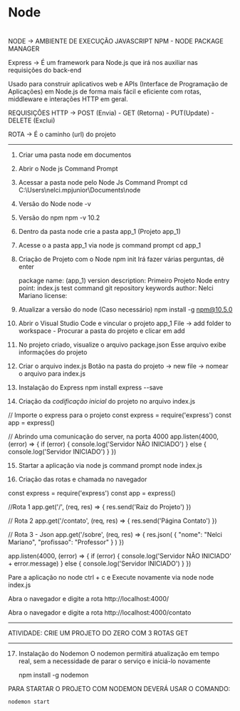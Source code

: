 # Node
#
NODE -> AMBIENTE DE EXECUÇÃO JAVASCRIPT
NPM - NODE PACKAGE MANAGER

Express -> É um framework para Node.js que irá nos auxiliar nas requisições do back-end
 
Usado para construir aplicativos web e APIs (Interface de Programação de Aplicações) em Node.js de forma mais fácil e eficiente com rotas, middleware e interações HTTP em geral.

REQUISIÇÕES HTTP -> POST (Envia) - GET (Retorna) - PUT(Update) - DELETE (Exclui) 

ROTA -> É o caminho (url) do projeto

--------------------------------------------------

1. Criar uma pasta node em documentos

2. Abrir o Node js Command Prompt

3. Acessar a pasta node pelo Node Js Command Prompt
	cd C:\Users\nelci.mpjunior\Documents\node

4. Versão do Node
	node -v 

5. Versão do npm
	npm -v
	10.2

6. Dentro da pasta node crie a pasta app_1 (Projeto app_1)

7. Acesse o a pasta app_1 via node js command prompt
	cd app_1

8. Criação de Projeto com o Node
	npm init
Irá fazer várias perguntas, dê enter

	package name: (app_1)
	version
	description: Primeiro Projeto Node
	entry point: index.js
	test command
	git repository
	keywords
	author: Nelci Mariano
	license:

9. Atualizar a versão do node (Caso necessário)
	npm install -g npm@10.5.0

10. Abrir o Visual Studio Code e vincular o projeto app_1
	File -> add folder to workspace - Procurar a pasta do projeto e clicar em add

11. No projeto criado, visualize o arquivo package.json
	Esse arquivo exibe informações do projeto

12. Criar o arquivo index.js
	Botão na pasta do projeto -> new file -> nomear o arquivo para index.js

13. Instalação do Express
	npm install express --save

14. Criação da *codificação inicial* do projeto no arquivo index.js

// Importe o express para o projeto
const express = require('express')
const app = express()

// Abrindo uma comunicação do server, na porta 4000
app.listen(4000, (error) => {
    if (error) {
        console.log('Servidor NÃO INICIADO')
    } else {
        console.log('Servidor INICIADO')
    }
})

15. Startar a aplicação via node js command prompt
	node index.js

16. Criação das rotas e chamada no navegador

const express = require('express')
const app = express()

//Rota 1
app.get('/', (req, res) => {
    res.send('Raiz do Projeto')
})

// Rota 2
app.get('/contato', (req, res) => {
    res.send('Página Contato')
})

// Rota 3 - Json
app.get('/sobre', (req, res) => {
    res.json(
        {
            "nome": "Nelci Mariano",
            "profissao": "Professor"
        }
    )
})

app.listen(4000, (error) => {
    if (error) {
        console.log('Servidor NÃO INICIADO' + error.message)
    } else {
        console.log('Servidor INICIADO')
    }
})


Pare a aplicação no node
	ctrl + c
e
Execute novamente via node
	node index.js

Abra o navegador e digite a rota
	http://localhost:4000/

Abra o navegador e digite a rota
	http://localhost:4000/contato



---------------------------------------

ATIVIDADE: CRIE UM PROJETO DO ZERO COM 3 ROTAS GET

---------------------------------------


17. Instalação do Nodemon
	O nodemon permitirá atualização em tempo real, sem a necessidade de parar o serviço e iniciá-lo novamente

	 npm install -g nodemon

PARA STARTAR O PROJETO COM NODEMON DEVERÁ USAR O COMANDO:
	
	nodemon start











